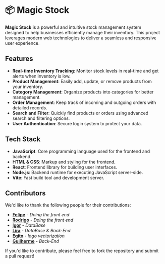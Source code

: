 # 📦 Magic Stock

**Magic Stock** is a powerful and intuitive stock management system designed to help businesses efficiently manage their inventory. This project leverages modern web technologies to deliver a seamless and responsive user experience.

## Features

- **Real-time Inventory Tracking**: Monitor stock levels in real-time and get alerts when inventory is low.
- **Product Management**: Easily add, update, or remove products from your inventory.
- **Category Management**: Organize products into categories for better management.
- **Order Management**: Keep track of incoming and outgoing orders with detailed records.
- **Search and Filter**: Quickly find products or orders using advanced search and filtering options.
- **User Authentication**: Secure login system to protect your data.

## Tech Stack

- **JavaScript**: Core programming language used for the frontend and backend.
- **HTML & CSS**: Markup and styling for the frontend.
- **React**: Frontend library for building user interfaces.
- **Node.js**: Backend runtime for executing JavaScript server-side.
- **Vite**: Fast build tool and development server.

## Contributors

We'd like to thank the following people for their contributions:

- **[Felipe](https://github.com/FelipeMTavaresS)** - *Doing the front end* 
- **[Rodrigo](https://github.com/rogs55)** - *Doing the front end*
- **[Igor](https://github.com/Egitz)** - *DataBase*
- **[Lira](https://github.com/Liragbr)** - *DataBase & Back-End*
- **[Egito](https://github.com/Egitz)** - *logo vectorization*
- **[Guilherme](https://github.com/Gui5002)** - *Back-End*

If you'd like to contribute, please feel free to fork the repository and submit a pull request!
